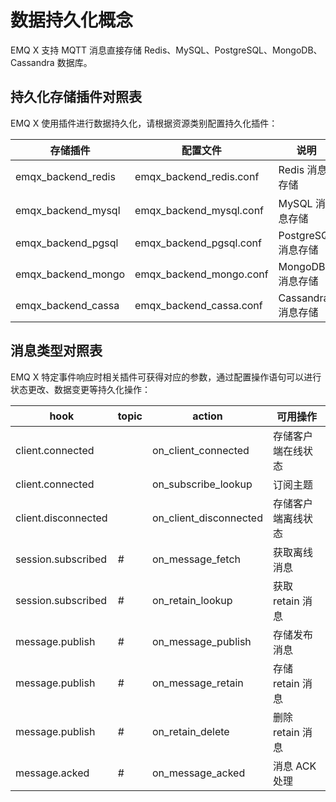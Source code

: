 # 数据持久化概念

EMQ X 支持 MQTT 消息直接存储 Redis、MySQL、PostgreSQL、MongoDB、Cassandra 数据库。



## 持久化存储插件对照表

EMQ X 使用插件进行数据持久化，请根据资源类别配置持久化插件：


| 存储插件           | 配置文件                | 说明                |
| ------------------ | ----------------------- | ------------------- |
| emqx_backend_redis | emqx_backend_redis.conf | Redis 消息存储      |
| emqx_backend_mysql | emqx_backend_mysql.conf | MySQL 消息存储      |
| emqx_backend_pgsql | emqx_backend_pgsql.conf | PostgreSQL 消息存储 |
| emqx_backend_mongo | emqx_backend_mongo.conf | MongoDB 消息存储    |
| emqx_backend_cassa | emqx_backend_cassa.conf | Cassandra 消息存储  |



## 消息类型对照表

EMQ X 特定事件响应时相关插件可获得对应的参数，通过配置操作语句可以进行状态更改、数据变更等持久化操作：


| hook                | topic | action                 | 可用操作           |
| ------------------- | ----- | ---------------------- | ------------------ |
| client.connected    |       | on_client_connected    | 存储客户端在线状态 |
| client.connected    |       | on_subscribe_lookup    | 订阅主题           |
| client.disconnected |       | on_client_disconnected | 存储客户端离线状态 |
| session.subscribed  | #     | on_message_fetch       | 获取离线消息       |
| session.subscribed  | #     | on_retain_lookup       | 获取 retain 消息    |
| message.publish     | #     | on_message_publish     | 存储发布消息       |
| message.publish     | #     | on_message_retain      | 存储 retain 消息   |
| message.publish     | #     | on_retain_delete       | 删除 retain 消息   |
| message.acked       | #     | on_message_acked       | 消息 ACK 处理        |
